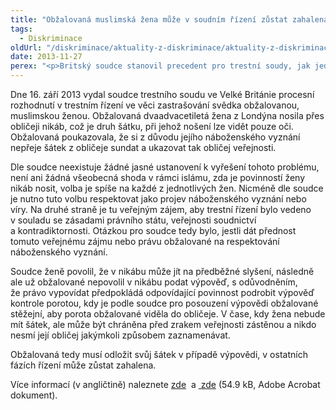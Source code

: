 ```yaml
---
title: "Obžalovaná muslimská žena může v soudním řízení zůstat zahalena, avšak při své výpovědi musí odložit šátek"
tags:
  - Diskriminace
oldUrl: "/diskriminace/aktuality-z-diskriminace/aktuality-z-diskriminace-2013/obzalovana-muslimska-zena-muze-v-soudnim-rizeni-zustat-zahalena-avsak-pri-sve-vypov/"
date: 2013-11-27
perex: "<p>Britský soudce stanovil precedent pro trestní soudy, jak jednat s obžalovanými, popřípadě svědky, kteří nosí tradiční nikáb. </p>"
---
```


<!-- imported from the old website -->

<p class="align-blok">Dne 16. září 2013 vydal soudce trestního soudu ve Velké Británie procesní rozhodnutí v trestním řízení ve věci zastrašování svědka obžalovanou, muslimskou ženou. Obžalovaná dvaadvacetiletá žena z Londýna nosila přes obličeji nikáb, což je druh šátku, při jehož nošení lze vidět pouze oči. Obžalovaná poukazovala, že si z důvodu jejího náboženského vyznání nepřeje šátek z obličeje sundat a ukazovat tak obličej veřejnosti.   </p><p class="align-blok">Dle soudce neexistuje žádné jasné ustanovení k vyřešení tohoto problému, není ani žádná všeobecná shoda v rámci islámu, zda je povinností ženy nikáb nosit, volba je spíše na každé z jednotlivých žen. Nicméně dle soudce je nutno tuto volbu respektovat jako projev náboženského vyznání nebo víry. Na druhé straně je tu veřejným zájem, aby trestní řízení bylo vedeno v souladu se zásadami právního státu, veřejnosti soudnictví a kontradiktornosti. Otázkou pro soudce tedy bylo, jestli dát přednost tomuto veřejnému zájmu nebo právu obžalované na respektování náboženského vyznání. </p><p class="align-blok">Soudce ženě povolil, že v nikábu může jít na předběžné slyšení, následně ale už obžalované nepovolil v nikábu podat výpověď, s odůvodněním, že právo vypovídat předpokládá odpovídající povinnost podrobit výpověď kontrole porotou, kdy je podle soudce pro posouzení výpovědi obžalované stěžejní, aby porota obžalované viděla do obličeje. V čase, kdy žena nebude mít šátek, ale může být chráněna před zrakem veřejnosti zástěnou a nikdo nesmí její obličej jakýmkoli způsobem zaznamenávat. </p><p class="align-blok">Obžalovaná tedy musí odložit svůj šátek v případě výpovědi, v ostatních fázích řízení může zůstat zahalena. </p><p>Více informací (v angličtině) naleznete <a title="Otevření do nového okna" href="http://www.theguardian.com/world/2013/sep/16/muslim-woman-niqab-judge-ruling" target="_blank">zde</a> <img alt="" src="https://www.ochrance.cz/typo3/ext/od_linkdesc/icons/external.gif" class="od_linkdesc_icon_external" /> a <a title="Otevření do nového okna" href="https://www.ochrance.cz/fileadmin/user_upload/DISKRIMINACE/aktuality/UK-63-niqab_in_court_flash_report.pdf" target="_blank"><img alt="" src="https://www.ochrance.cz/typo3/ext/od_linkdesc/icons/pdf.gif" class="od_linkdesc_icon" /> zde</a> (54.9 kB, Adobe Acrobat dokument).</p>
